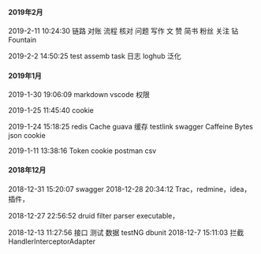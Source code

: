 
#### 2019年2月

2019-2-11 10:24:30
 链路 对账 流程 核对 问题 写作 文 赞 简书 粉丝 关注 钻 Fountain



2019-2-2 14:50:25
test assemb task 日志 loghub 泛化 

#### 2019年1月

2019-1-30 19:06:09
markdown vscode 权限 

2019-1-25 11:45:40
 cookie
 
2019-1-24 15:18:25
redis Cache guava 缓存 testlink swagger Caffeine Bytes json cookie

2019-1-11 13:38:16
Token cookie postman csv 

#### 2018年12月
2018-12-31 15:20:07
swagger
2018-12-28 20:34:12
Trac，redmine，idea，插件，

2018-12-27 22:56:52
druid filter parser executable，

2018-12-13 11:27:56
接口 测试 数据 testNG dbunit
2018-12-7 15:11:03
拦截 HandlerInterceptorAdapter


